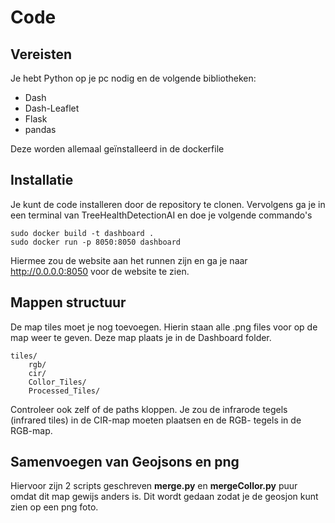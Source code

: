 # Code

## Vereisten

Je hebt Python op je pc nodig en de volgende bibliotheken:
- Dash
- Dash-Leaflet
- Flask
- pandas

Deze worden allemaal geïnstalleerd in de dockerfile

## Installatie

Je kunt de code installeren door de repository te clonen.
Vervolgens ga je in een terminal van TreeHealthDetectionAI en doe je volgende commando's

```
sudo docker build -t dashboard .
sudo docker run -p 8050:8050 dashboard
```

Hiermee zou de website aan het runnen zijn en ga je naar http://0.0.0.0:8050 voor de website te zien.

## Mappen structuur

De map tiles moet je nog toevoegen. Hierin staan alle .png files voor op de map weer te geven. Deze map plaats je in de Dashboard folder.

```
tiles/
    rgb/
    cir/
    Collor_Tiles/
    Processed_Tiles/
```

Controleer ook zelf of de paths kloppen.
Je zou de infrarode tegels (infrared tiles) in de CIR-map moeten plaatsen en de RGB- tegels in de RGB-map.

## Samenvoegen van Geojsons en png

Hiervoor zijn 2 scripts geschreven **merge.py** en **mergeCollor.py** puur omdat dit map gewijs anders is. Dit wordt gedaan zodat je de geosjon kunt zien op een png foto. 


